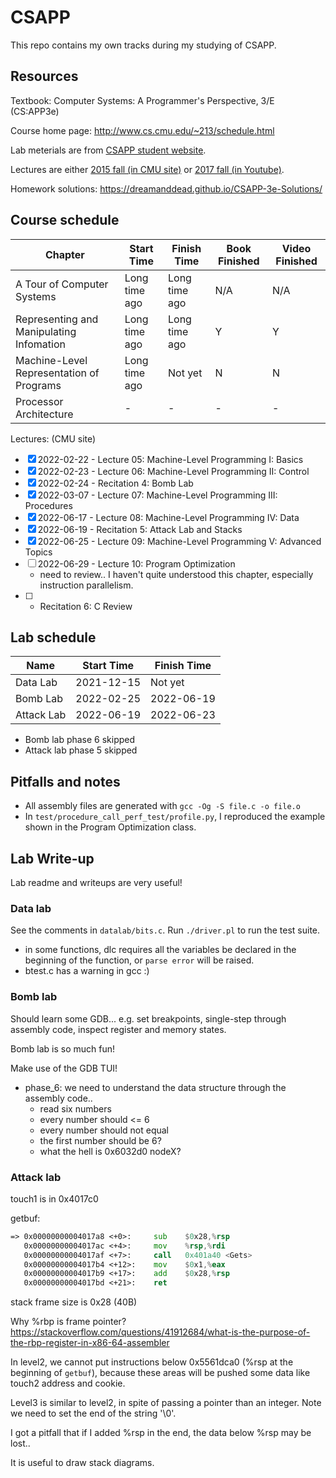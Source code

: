 # CSAPP
This repo contains my own tracks during my studying of CSAPP.

## Resources
Textbook: Computer Systems: A Programmer's Perspective, 3/E (CS:APP3e)

Course home page: http://www.cs.cmu.edu/~213/schedule.html

Lab meterials are from [CSAPP student website](http://csapp.cs.cmu.edu/3e/labs.html).

Lectures are either [2015 fall (in CMU site)](https://scs.hosted.panopto.com/Panopto/Pages/Sessions/List.aspx#folderID=%22b96d90ae-9871-4fae-91e2-b1627b43e25e%22&sortColumn=1&sortAscending=true) or [2017 fall (in Youtube)](http://www.cs.cmu.edu/afs/cs/academic/class/15213-f17/www/schedule.html).

Homework solutions: https://dreamanddead.github.io/CSAPP-3e-Solutions/

## Course schedule
| Chapter | Start Time | Finish Time | Book Finished | Video Finished |
| -------- | -------- | -------------- | ----------- | -------------- |
| A Tour of Computer Systems | Long time ago | Long time ago | N/A | N/A |
| Representing and Manipulating Infomation | Long time ago | Long time ago | Y | Y |
| Machine-Level Representation of Programs | Long time ago | Not yet | N | N |
| Processor Architecture | - | - | - | - |

Lectures: (CMU site)
- [x] 2022-02-22 - Lecture 05: Machine-Level Programming I: Basics
- [x] 2022-02-23 - Lecture 06: Machine-Level Programming II: Control
- [x] 2022-02-24 - Recitation 4: Bomb Lab
- [x] 2022-03-07 - Lecture 07: Machine-Level Programming III: Procedures
- [x] 2022-06-17 - Lecture 08: Machine-Level Programming IV: Data
- [x] 2022-06-19 - Recitation 5: Attack Lab and Stacks
- [x] 2022-06-25 - Lecture 09: Machine-Level Programming V: Advanced Topics
- [ ] 2022-06-29 - Lecture 10: Program Optimization
    - need to review.. I haven't quite understood this chapter, especially instruction parallelism.
- [ ] - Recitation 6: C Review

## Lab schedule
| Name | Start Time | Finish Time |
| ---- | ---------- | ----------- |
| Data Lab | 2021-12-15 | Not yet |
| Bomb Lab | 2022-02-25 | 2022-06-19 |
| Attack Lab | 2022-06-19 | 2022-06-23 |

- Bomb lab phase 6 skipped
- Attack lab phase 5 skipped

## Pitfalls and notes
- All assembly files are generated with `gcc -Og -S file.c -o file.o`
- In `test/procedure_call_perf_test/profile.py`, I reproduced the example shown in the Program Optimization class.

## Lab Write-up
Lab readme and writeups are very useful!
### Data lab
See the comments in `datalab/bits.c`.
Run `./driver.pl` to run the test suite.

- in some functions, dlc requires all the variables be declared in the beginning of the function, or `parse error` will be raised.
- btest.c has a warning in gcc :)

### Bomb lab
Should learn some GDB...
e.g. set breakpoints, single-step through assembly code, inspect register and memory states.

Bomb lab is so much fun!

Make use of the GDB TUI!

- phase_6: we need to understand the data structure through the assembly code..
    - read six numbers
    - every number should <= 6
    - every number should not equal
    - the first number should be 6?
    - what the hell is 0x6032d0 nodeX?

### Attack lab
touch1 is in 0x4017c0

getbuf:
```asm
=> 0x00000000004017a8 <+0>:     sub    $0x28,%rsp
   0x00000000004017ac <+4>:     mov    %rsp,%rdi
   0x00000000004017af <+7>:     call   0x401a40 <Gets>
   0x00000000004017b4 <+12>:    mov    $0x1,%eax
   0x00000000004017b9 <+17>:    add    $0x28,%rsp
   0x00000000004017bd <+21>:    ret    
```
stack frame size is 0x28 (40B)

Why %rbp is frame pointer? https://stackoverflow.com/questions/41912684/what-is-the-purpose-of-the-rbp-register-in-x86-64-assembler

In level2, we cannot put instructions below 0x5561dca0 (%rsp at the beginning of `getbuf`),
because these areas will be pushed some data like touch2 address and cookie.

Level3 is similar to level2, in spite of passing a pointer than an integer.
Note we need to set the end of the string '\0'.

I got a pitfall that if I added %rsp in the end, the data below %rsp may be lost..

It is useful to draw stack diagrams.
